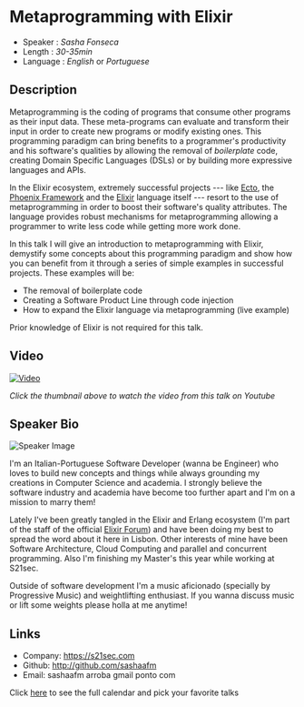 Metaprogramming with Elixir
========================

* Speaker   : *Sasha Fonseca*
* Length    : *30-35min*
* Language  : *English* or *Portuguese*

Description
-----------
Metaprogramming is the coding of programs that consume other programs as their input data. These meta-programs can evaluate and transform their input in order to create new programs or modify existing ones. This programming paradigm can bring benefits to a programmer's productivity and his software's qualities by allowing the removal of *boilerplate* code, creating Domain Specific Languages (DSLs) or by building more expressive languages and APIs. 

In the Elixir ecosystem, extremely successful projects --- like [Ecto](https://github.com/elixir-ecto/ecto), the [Phoenix Framework](https://github.com/phoenixframework/phoenix) and the [Elixir](https://github.com/elixir-lang/elixir) language itself --- resort to the use of metaprogramming in order to boost their software's quality attributes. The language provides robust mechanisms for metaprogramming allowing a programmer to write less code while getting more work done.

In this talk I will give an introduction to metaprogramming with Elixir, demystify some concepts about this programming paradigm and show how you can benefit from it through a series of simple examples in successful projects. These examples will be:
- The removal of boilerplate code
- Creating a Software Product Line through code injection 
- How to expand the Elixir language via metaprogramming (live example) 

Prior knowledge of Elixir is not required for this talk.

Video
-----

[![Video](https://img.youtube.com/vi/uBWFBU97Qkw/maxresdefault.jpg)](https://www.youtube.com/watch?v=uBWFBU97Qkw)

_Click the thumbnail above to watch the video from this talk on Youtube_

Speaker Bio
-----------

![Speaker Image](https://avatars2.githubusercontent.com/u/3422400?v=3&s=400)

I'm an Italian-Portuguese Software Developer (wanna be Engineer) who loves to build new concepts and things while always grounding my creations in Computer Science and academia. I strongly believe the software industry and academia have become too further apart and I'm on a mission to marry them!

Lately I've been greatly tangled in the Elixir and Erlang ecosystem (I'm part of the staff of the official [Elixir Forum](http://elixirforum.com)) and have been doing my best to spread the word about it here in Lisbon. Other interests of mine have been Software Architecture, Cloud Computing and parallel and concurrent programming. Also I'm finishing my Master's this year while working at S21sec.

Outside of software development I'm a music aficionado (specially by Progressive Music) and weightlifting enthusiast. If you wanna discuss music or lift some weights please holla at me anytime!

Links
-----
* Company: https://s21sec.com
* Github: http://github.com/sashaafm
* Email: sashaafm arroba gmail ponto com

Click [here][1] to see the full calendar and pick your favorite talks

[1]: https://pixels.camp/schedule/
